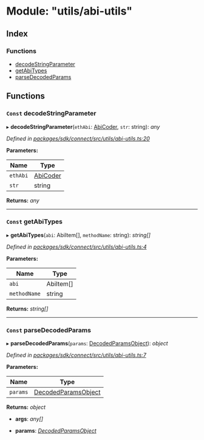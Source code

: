 # Module: "utils/abi-utils"

## Index

### Functions

* [decodeStringParameter](_utils_abi_utils_.md#const-decodestringparameter)
* [getAbiTypes](_utils_abi_utils_.md#const-getabitypes)
* [parseDecodedParams](_utils_abi_utils_.md#const-parsedecodedparams)

## Functions

### `Const` decodeStringParameter

▸ **decodeStringParameter**(`ethAbi`: [AbiCoder](../interfaces/_abi_types_.abicoder.md), `str`: string): *any*

*Defined in [packages/sdk/connect/src/utils/abi-utils.ts:20](https://github.com/celo-org/celo-monorepo/blob/master/packages/sdk/connect/src/utils/abi-utils.ts#L20)*

**Parameters:**

Name | Type |
------ | ------ |
`ethAbi` | [AbiCoder](../interfaces/_abi_types_.abicoder.md) |
`str` | string |

**Returns:** *any*

___

### `Const` getAbiTypes

▸ **getAbiTypes**(`abi`: AbiItem[], `methodName`: string): *string[]*

*Defined in [packages/sdk/connect/src/utils/abi-utils.ts:4](https://github.com/celo-org/celo-monorepo/blob/master/packages/sdk/connect/src/utils/abi-utils.ts#L4)*

**Parameters:**

Name | Type |
------ | ------ |
`abi` | AbiItem[] |
`methodName` | string |

**Returns:** *string[]*

___

### `Const` parseDecodedParams

▸ **parseDecodedParams**(`params`: [DecodedParamsObject](../interfaces/_abi_types_.decodedparamsobject.md)): *object*

*Defined in [packages/sdk/connect/src/utils/abi-utils.ts:7](https://github.com/celo-org/celo-monorepo/blob/master/packages/sdk/connect/src/utils/abi-utils.ts#L7)*

**Parameters:**

Name | Type |
------ | ------ |
`params` | [DecodedParamsObject](../interfaces/_abi_types_.decodedparamsobject.md) |

**Returns:** *object*

* **args**: *any[]*

* **params**: *[DecodedParamsObject](../interfaces/_abi_types_.decodedparamsobject.md)*
